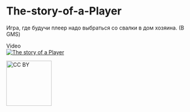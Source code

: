 # The-story-of-a-Player
Игра, где будучи плеер надо выбраться со свалки в дом хозяина. (В GMS)

Video  
[![The story of a Player](https://i9.ytimg.com/vi/YooH7Oin4sQ/mq1.jpg?sqp=CKzcvvkF&rs=AOn4CLBEtwUVOJh1K_-wQq8WxD8wl8DZAg)](https://youtu.be/YooH7Oin4sQ "The story of a Player")

<img src="https://mirrors.creativecommons.org/presskit/buttons/88x31/png/by.png" alt="CC BY" title="CC BY" width="120">

